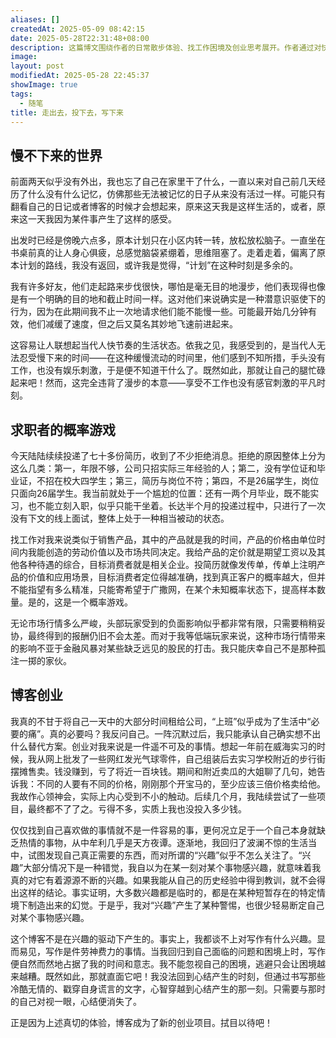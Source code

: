 ```yaml
---
aliases: []
createdAt: 2025-05-09 08:42:15
date: 2025-05-28T22:31:48+08:00
description: 这篇博文围绕作者的日常散步体验、找工作困境及创业思考展开。作者通过对快节奏生活的反思，剖析了现代人对“慢”的不适；在求职过程中感受到市场机制的不公平和无力；最终在多次创业尝试失败后，将博客作为直面现实、梳理心结的新起点。
image: 
layout: post
modifiedAt: 2025-05-28 22:45:37
showImage: true
tags:
  - 随笔
title: 走出去，投下去，写下来
---
```


## 慢不下来的世界

前面两天似乎没有外出，我也忘了自己在家里干了什么，一直以来对自己前几天经历了什么没有什么记忆，仿佛那些无法被记忆的日子从来没有活过一样。可能只有翻看自己的日记或者博客的时候才会想起来，原来这天我是这样生活的，或者，原来这一天我因为某件事产生了这样的感受。

出发时已经是傍晚六点多，原本计划只在小区内转一转，放松放松脑子。一直坐在书桌前真的让人身心俱疲，总感觉脑袋紧绷着，思维阻塞了。走着走着，偏离了原本计划的路线，我没有返回，或许我是觉得，“计划”在这种时刻是多余的。

我有许多好友，他们走起路来步伐很快，哪怕是毫无目的地漫步，他们表现得也像是有一个明确的目的地和截止时间一样。这对他们来说确实是一种潜意识驱使下的行为，因为在此期间我不止一次地请求他们能不能慢一些。可能最开始几分钟有效，他们减缓了速度，但之后又莫名其妙地飞速前进起来。

这容易让人联想起当代人快节奏的生活状态。依我之见，我感受到的，是当代人无法忍受慢下来的时间——在这种缓慢流动的时间里，他们感到不知所措，手头没有工作，也没有娱乐刺激，于是便不知道干什么了。既然如此，那就让自己的腿忙碌起来吧！然而，这完全违背了漫步的本意——享受不工作也没有感官刺激的平凡时刻。

## 求职者的概率游戏

今天陆陆续续投递了七十多份简历，收到了不少拒绝消息。拒绝的原因整体上分为这么几类：第一，年限不够，公司只招实际三年经验的人；第二，没有学位证和毕业证，不招在校大四学生；第三，简历与岗位不符；第四，不是26届学生，岗位只面向26届学生。我当前就处于一个尴尬的位置：还有一两个月毕业，既不能实习，也不能立刻入职，似乎只能干坐着。长达半个月的投递过程中，只进行了一次没有下文的线上面试，整体上处于一种相当被动的状态。

找工作对我来说类似于销售产品，其中的产品就是我的时间，产品的价格由单位时间内我能创造的劳动价值以及市场共同决定。我给产品的定价就是期望工资以及其他各种待遇的综合，目标消费者就是相关企业。投简历就像发传单，传单上注明产品的价值和应用场景，目标消费者定位得越准确，找到真正客户的概率越大，但并不能指望有多么精准，只能寄希望于广撒网，在某个未知概率状态下，提高样本数量。是的，这是一个概率游戏。

无论市场行情多么严峻，头部玩家受到的负面影响似乎都非常有限，只需要稍稍妥协，最终得到的报酬仍旧不会太差。而对于我等低端玩家来说，这种市场行情带来的影响不亚于金融风暴对某些缺乏远见的股民的打击。我只能庆幸自己不是那种孤注一掷的家伙。

## 博客创业

我真的不甘于将自己一天中的大部分时间租给公司，“上班”似乎成为了生活中“必要的痛”。真的必要吗？我反问自己。一阵沉默过后，我只能承认自己确实想不出什么替代方案。创业对我来说是一件遥不可及的事情。想起一年前在威海实习的时候，我从网上批发了一些网红发光气球零件，自己组装后去实习学校附近的步行街摆摊售卖。钱没赚到，亏了将近一百块钱。期间和附近卖瓜的大姐聊了几句，她告诉我：不同的人要有不同的价格，刚刚那个开宝马的，至少应该三倍价格卖给他。我故作心领神会，实际上内心受到不小的触动。后续几个月，我陆续尝试了一些项目，最终都不了了之。亏得不多，实质上我也没投入多少钱。

仅仅找到自己喜欢做的事情就不是一件容易的事，更何况立足于一个自己本身就缺乏热情的事物，从中牟利几乎是天方夜谭。逐渐地，我回归了波澜不惊的生活当中，试图发现自己真正需要的东西，而对所谓的“兴趣”似乎不怎么关注了。“兴趣”大部分情况下是一种错觉，我自以为在某一刻对某个事物感兴趣，就意味着我真的对它有着源源不断的兴趣。如果我能从自己的历史经验中得到教训，就不会得出这样的结论。事实证明，大多数兴趣都是临时的，都是在某种短暂存在的特定情境下制造出来的幻觉。于是乎，我对“兴趣”产生了某种警惕，也很少轻易断定自己对某个事物感兴趣。

这个博客不是在兴趣的驱动下产生的。事实上，我都谈不上对写作有什么兴趣。显而易见，写作是件劳神费力的事情。当我回归到自己面临的问题和困境上时，写作便自然而然地占据了我的时间和意志。我不能忽视自己的困境，逃避只会让困境越来越糟。既然如此，那就直面它吧！我没法回到心结产生的时刻，但通过书写那些冷酷无情的、戳穿自身谎言的文字，心智穿越到心结产生的那一刻。只需要与那时的自己对视一眼，心结便消失了。

正是因为上述真切的体验，博客成为了新的创业项目。拭目以待吧！
